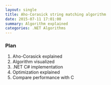 ```yaml
---
layout: single
title: Aho-Corasick string matching algorithm
date: 2015-07-11 17:01:00
summary: Algorithm explained
categories: .NET Algorithms
---
```


### Plan

  1. Aho-Corasick explained
  2. Algorithm visualized
  3. .NET C# implementation
  4. Optimization explained
  5. Compare performance with C
